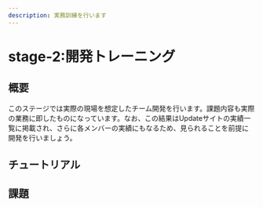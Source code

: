 ```yaml
---
description: 実務訓練を行います
---
```


# stage-2:開発トレーニング

##  概要

このステージでは実際の現場を想定したチーム開発を行います。課題内容も実際の業務に即したものになっています。なお、この結果はUpdateサイトの実績一覧に掲載され、さらに各メンバーの実績にもなるため、見られることを前提に開発を行いましょう。

## チュートリアル

## 課題

